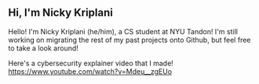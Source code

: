 Hi, I'm Nicky Kriplani
---------------------------------------------------------------------------------------------------------------------------------------------------------------

Hello! I'm Nicky Kriplani (he/him), a CS student at NYU Tandon! I'm still working on migrating the rest of my past projects onto Github, but feel free to take a look around!

Here's a cybersecurity explainer video that I made! https://www.youtube.com/watch?v=Mdeu__zgEUo
